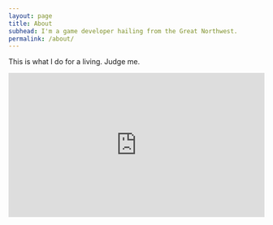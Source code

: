 ```yaml
---
layout: page
title: About
subhead: I'm a game developer hailing from the Great Northwest.
permalink: /about/
---
```


This is what I do for a living. Judge me.

<style>.embed-container { position: relative; padding-bottom: 56.25%; height: 0; overflow: hidden; max-width: 100%; } .embed-container iframe, .embed-container object, .embed-container embed { position: absolute; top: 0; left: 0; width: 100%; height: 100%; }</style><div class='embed-container'><iframe src='https://player.vimeo.com/video/81248527' frameborder='0' webkitAllowFullScreen mozallowfullscreen allowFullScreen></iframe></div>
